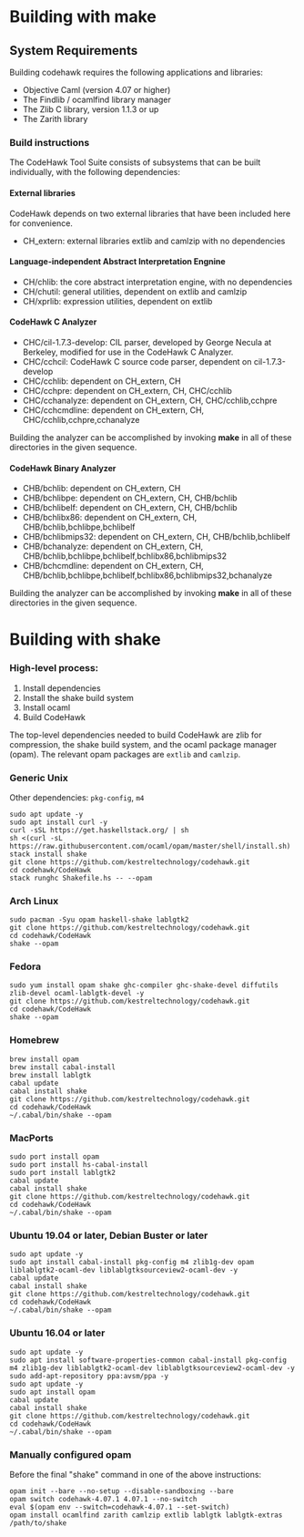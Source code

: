 # Building with make

## System Requirements

Building codehawk requires the following applications and libraries:

- Objective Caml (version 4.07 or higher)
- The Findlib / ocamlfind library manager
- The Zlib C library, version 1.1.3 or up
- The Zarith library

### Build instructions

The CodeHawk Tool Suite consists of subsystems that can be built
individually, with the following dependencies:

#### External libraries

CodeHawk depends on two external libraries that have been included here
for convenience. 

- CH_extern: external libraries extlib and camlzip with no dependencies

#### Language-independent Abstract Interpretation Engnine

- CH/chlib: the core abstract interpretation engine, with no dependencies
- CH/chutil: general utilities, dependent on extlib and camlzip
- CH/xprlib: expression utilities, dependent on extlib

#### CodeHawk C Analyzer

- CHC/cil-1.7.3-develop: CIL parser, developed by George Necula at Berkeley,
   modified for use in the CodeHawk C Analyzer.
- CHC/cchcil: CodeHawk C source code parser, dependent on cil-1.7.3-develop
- CHC/cchlib: dependent on CH_extern, CH
- CHC/cchpre: dependent on CH_extern, CH, CHC/cchlib
- CHC/cchanalyze: dependent on CH_extern, CH, CHC/cchlib,cchpre
- CHC/cchcmdline: dependent on CH_extern, CH, CHC/cchlib,cchpre,cchanalyze

Building the analyzer can be accomplished by invoking **make** in all of these
directories in the given sequence.

#### CodeHawk Binary Analyzer

- CHB/bchlib: dependent on CH_extern, CH
- CHB/bchlibpe: dependent on CH_extern, CH, CHB/bchlib
- CHB/bchlibelf: dependent on CH_extern, CH, CHB/bchlib
- CHB/bchlibx86: dependent on CH_extern, CH, CHB/bchlib,bchlibpe,bchlibelf
- CHB/bchlibmips32: dependent on CH_extern, CH, CHB/bchlib,bchlibelf
- CHB/bchanalyze: dependent on CH_extern, CH, CHB/bchlib,bchlibpe,bchlibelf,bchlibx86,bchlibmips32
- CHB/bchcmdline: dependent on CH_extern, CH, CHB/bchlib,bchlibpe,bchlibelf,bchlibx86,bchlibmips32,bchanalyze

Building the analyzer can be accomplished by invoking **make** in all
of these directories in the given sequence.

# Building with shake

### High-level process:

1. Install dependencies
2. Install the shake build system
3. Install ocaml
4. Build CodeHawk

The top-level dependencies needed to build CodeHawk are zlib for compression, the shake build
system, and the ocaml package manager (opam). The relevant opam packages are `extlib` and
`camlzip`.

### Generic Unix

Other dependencies: `pkg-config`, `m4`

```
sudo apt update -y
sudo apt install curl -y
curl -sSL https://get.haskellstack.org/ | sh
sh <(curl -sL https://raw.githubusercontent.com/ocaml/opam/master/shell/install.sh)
stack install shake
git clone https://github.com/kestreltechnology/codehawk.git
cd codehawk/CodeHawk
stack runghc Shakefile.hs -- --opam
```

### Arch Linux

```
sudo pacman -Syu opam haskell-shake lablgtk2
git clone https://github.com/kestreltechnology/codehawk.git
cd codehawk/CodeHawk
shake --opam
```

### Fedora

```
sudo yum install opam shake ghc-compiler ghc-shake-devel diffutils zlib-devel ocaml-lablgtk-devel -y
git clone https://github.com/kestreltechnology/codehawk.git
cd codehawk/CodeHawk
shake --opam
```

### Homebrew

```
brew install opam
brew install cabal-install
brew install lablgtk
cabal update
cabal install shake
git clone https://github.com/kestreltechnology/codehawk.git
cd codehawk/CodeHawk
~/.cabal/bin/shake --opam
```

### MacPorts

```
sudo port install opam
sudo port install hs-cabal-install
sudo port install lablgtk2
cabal update
cabal install shake
git clone https://github.com/kestreltechnology/codehawk.git
cd codehawk/CodeHawk
~/.cabal/bin/shake --opam
```

### Ubuntu 19.04 or later, Debian Buster or later

```
sudo apt update -y
sudo apt install cabal-install pkg-config m4 zlib1g-dev opam liblablgtk2-ocaml-dev liblablgtksourceview2-ocaml-dev -y
cabal update
cabal install shake
git clone https://github.com/kestreltechnology/codehawk.git
cd codehawk/CodeHawk
~/.cabal/bin/shake --opam
```

### Ubuntu 16.04 or later

```
sudo apt update -y
sudo apt install software-properties-common cabal-install pkg-config m4 zlib1g-dev liblablgtk2-ocaml-dev liblablgtksourceview2-ocaml-dev -y
sudo add-apt-repository ppa:avsm/ppa -y
sudo apt update -y
sudo apt install opam
cabal update
cabal install shake
git clone https://github.com/kestreltechnology/codehawk.git
cd codehawk/CodeHawk
~/.cabal/bin/shake --opam
```

### Manually configured opam

Before the final "shake" command in one of the above instructions:

```
opam init --bare --no-setup --disable-sandboxing --bare
opam switch codehawk-4.07.1 4.07.1 --no-switch
eval $(opam env --switch=codehawk-4.07.1 --set-switch)
opam install ocamlfind zarith camlzip extlib lablgtk lablgtk-extras
/path/to/shake
```
